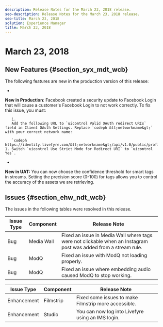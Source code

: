 ```yaml
---
description: Release Notes for the March 23, 2018 release.
seo-description: Release Notes for the March 23, 2018 release.
seo-title: March 23, 2018
solution: Experience Manager
title: March 23, 2018
---
```


# March 23, 2018

## New Features {#section_syx_mdt_wcb}

The following features are new in the production version of this release:

  *
  **New in Production:** Facebook created a security update to Facebook Login that will cause a customer's Facebook Login to not work correctly. To fix this issue, you must:
  
       1.
       Add the following URL to `uicontrol Valid OAuth redirect URIs` field in Client OAuth Settings. Replace `codeph &lt;networkname&gt;` with your correct network name:
       
       `codeph  https://identity.livefyre.com/&lt;networkname&gt;/api/v1.0/public/profile/social/complete/facebook_fyre`
    1. Switch `uicontrol Use Strict Mode for Redirect URI` to `uicontrol Yes`.
  
  *
  **New in UAT:** You can now choose the confidence threshold for smart tags in streams. Setting the precision score (0-100) for tags allows you to control the accuracy of the assets we are retrieving.
  
  
## Issues {#section_ehw_ndt_wcb}

The issues in the following tables were resolved in this release.

<table id="table_o5x_fbn_gdb"> 
 <title>Production Release</title> 
 <tgroup cols="3"> 
  <colspec colnum="1" colname="col1" /> 
  <colspec colnum="2" colname="col2" /> 
  <colspec colnum="3" colname="col3" /> 
  <thead> 
   <tr> 
    <th class="entry"> <b>Issue Type</b> </th> 
    <th class="entry"> <b>Component</b> </th> 
    <th class="entry"> <b>Release Note</b> </th> 
   </tr> 
  </thead> 
  <tbody> 
   <tr> 
    <td>Bug</td> 
    <td>Media Wall</td> 
    <td>Fixed an issue in Media Wall where tags were not clickable when an Instagram post was added from a stream rule.</td> 
   </tr> 
   <tr> 
    <td>Bug</td> 
    <td>ModQ</td> 
    <td>Fixed an issue with ModQ not loading properly.</td> 
   </tr> 
   <tr> 
    <td>Bug</td> 
    <td>ModQ</td> 
    <td>Fixed an issue where embedding audio caused ModQ to stop working.</td> 
   </tr> 
  </tbody> 
 </tgroup> 
</table>

<a id="section_csm_hmk_mdb"></a>

<table id="table_lkw_gbn_gdb"> 
 <title>UAT Release</title> 
 <tgroup cols="3"> 
  <colspec colnum="1" colname="col1" /> 
  <colspec colnum="2" colname="col2" /> 
  <colspec colnum="3" colname="col3" /> 
  <thead> 
   <tr> 
    <th class="entry"> <b>Issue Type</b> </th> 
    <th class="entry"> <b>Component</b> </th> 
    <th class="entry"> <b>Release Note</b> </th> 
   </tr> 
  </thead> 
  <tbody> 
   <tr> 
    <td>Enhancement</td> 
    <td>Filmstrip</td> 
    <td>Fixed some issues to make Filmstrip more accessible.</td> 
   </tr> 
   <tr> 
    <td>Enhancement</td> 
    <td>Studio</td> 
    <td>You can now log into Livefyre using an IMS login.</td> 
   </tr> 
  </tbody> 
 </tgroup> 
</table>

